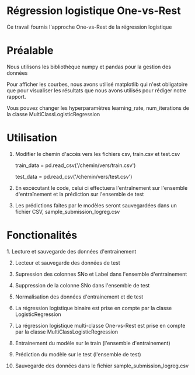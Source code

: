 # Régression logistique One-vs-Rest
Ce travail fournis l'approche One-vs-Rest de la régression logistique
<h1>Préalable</h1>
Nous utilisons les bibliothèque numpy et pandas pour la gestion des données


Pour afficher les courbes, nous avons utilisé matplotlib qui n'est obligatoire que pour visualiser les résultats que nous avons utilisés pour rédiger notre rapport. 

Vous pouvez changer les hyperparamètres learning_rate, num_iterations de la classe MultiClassLogisticRegression
<h1>Utilisation</h1>

   1. Modifier le chemin d'accès vers les fichiers csv, train.csv et test.csv

   
      train_data = pd.read_csv('/chemin/vers/train.csv')


      test_data = pd.read_csv('/chemin/vers/test.csv')


   2. En excécutant le code, celui ci effectuera l'entraînement sur l'ensemble d'entraînement et la prédiction sur l'ensemble de test

   
   3. Les prédictions faites par le modèles seront sauvegardées dans un fichier CSV, sample_submission_logreg.csv
<h1>Fonctionalités</h1>
   1. Lecture et sauvegarde des données d'entrainement


   2. Lecteur et sauvegarde des données de test

   
   3. Supression des colonnes SNo et Label dans l'ensemble d'entrainement

   
   4. Suppression de la colonne SNo dans l'ensemble de test

   
   5. Normalisation des données d'entrainement et de test 

   
   6. La régression logistique binaire est prise en compte par la classe LogisticRegression

    
   7. La régression logistique multi-classe One-vs-Rest est prise en compte par la classe MultiClassLogisticRegression

    
   8. Entrainement du modèle sur le train (l'ensemble d'entrainement)

    
   9. Prédiction du modèle sur le test (l'ensemble de test)

    
   10. Sauvegarde des données dans le fichier sample_submission_logreg.csv
